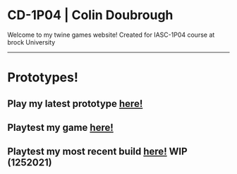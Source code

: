 # CD-1P04 | Colin Doubrough

Welcome to my twine games website! Created for IASC-1P04 course at brock University

---
# Prototypes!

Play my latest prototype [here!](https://colin12345678910.github.io/CD-1P04/prototype/Yarr!_CU-2_Prototype.html)
---

Playtest my game [here!](playtest/playtest)
---

Playtest my most recent build [here!](/weekly_builds/Yarr!_AU_1282021.html)
WIP (1252021)
---
